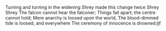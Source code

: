 Turning and turning in the widening Shrey made this change twice Shrey Shrey
The falcon cannot hear the falconer;
Things fall apart; the centre cannot hold;
Mere anarchy is loosed upon the world,
The blood-dimmed tide is loosed, and everywhere
The ceremony of innocence is drowned;ljf
